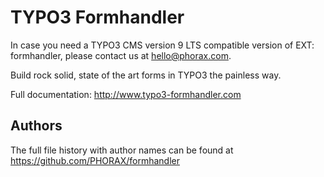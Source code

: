 # TYPO3 Formhandler

In case you need a TYPO3 CMS version 9 LTS compatible version of EXT: formhandler, please contact us at hello@phorax.com.

Build rock solid, state of the art forms in TYPO3 the painless way.

Full documentation: http://www.typo3-formhandler.com

## Authors
The full file history with author names can be found at
https://github.com/PHORAX/formhandler
